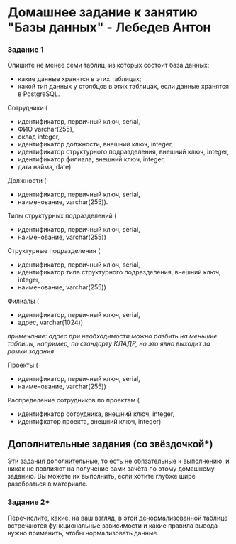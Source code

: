 # Домашнее задание к занятию "Базы данных" - Лебедев Антон

### Задание 1

Опишите не менее семи таблиц, из которых состоит база данных:

- какие данные хранятся в этих таблицах;
- какой тип данных у столбцов в этих таблицах, если данные хранятся в PostgreSQL.

Сотрудники (
- идентификатор, первичный ключ, serial,
- ФИО varchar(255),
- оклад integer,
- идентификатор должности, внешний ключ, integer,
- идентификатор структурного подразделения, внешний ключ, integer,
- идентификатор филиала, внешний ключ, integer,
- дата найма, date).

Должности (
- идентификатор, первичный ключ, serial,
- наименование, varchar(255)).

Типы структурных подразделений (
- идентификатор, первичный ключ, serial,
- наименование, varchar(255))

Структурные подразделения (
- идентификатор, первичный ключ, serial,
- идентификатор типа структурного подразделения, внешний ключ, integer,
- наименование, varchar(255))

Филиалы (
- идентификатор, первичный ключ, serial,
- адрес, varchar(1024))

*примечание: адрес при необходимости можно разбить на меньшие таблицы, например, по стандарту КЛАДР, но это явно выходит за рамки задания*

Проекты (
- идентификатор, первичный ключ, serial,
- наименование, varchar(255))

 Распределение сотрудников по проектам (
 - идентификатор сотрудника, внешний ключ, integer,
 - идентифкатор проекта, внешний ключ, integer) 


## Дополнительные задания (со звёздочкой*)
Эти задания дополнительные, то есть не обязательные к выполнению, и никак не повлияют на получение вами зачёта по этому домашнему заданию. Вы можете их выполнить, если хотите глубже шире разобраться в материале.


### Задание 2*

Перечислите, какие, на ваш взгляд, в этой денормализованной таблице встречаются функциональные зависимости и какие правила вывода нужно применить, чтобы нормализовать данные.

